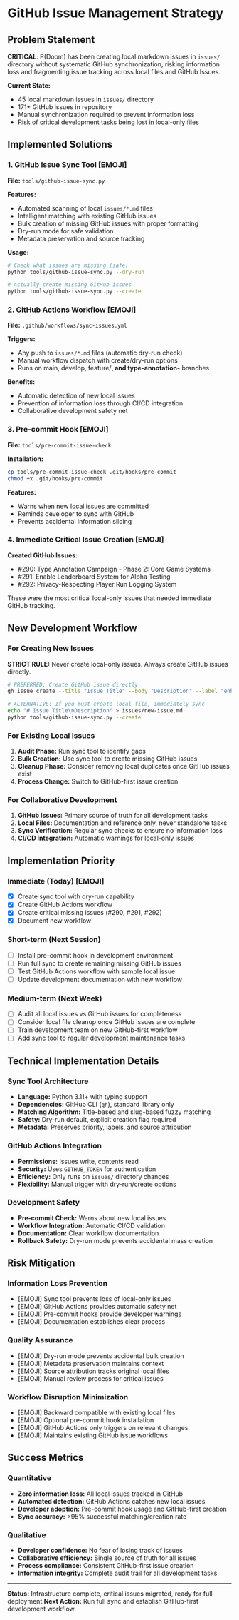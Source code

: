 # GitHub Issue Management Strategy

## Problem Statement

**CRITICAL**: P(Doom) has been creating local markdown issues in `issues/` directory without systematic GitHub synchronization, risking information loss and fragmenting issue tracking across local files and GitHub Issues.

**Current State:**
- 45 local markdown issues in `issues/` directory
- 171+ GitHub issues in repository  
- Manual synchronization required to prevent information loss
- Risk of critical development tasks being lost in local-only files

## Implemented Solutions

### 1. GitHub Issue Sync Tool [EMOJI]
**File:** `tools/github-issue-sync.py`

**Features:**
- Automated scanning of local `issues/*.md` files
- Intelligent matching with existing GitHub issues
- Bulk creation of missing GitHub issues with proper formatting
- Dry-run mode for safe validation
- Metadata preservation and source tracking

**Usage:**
```bash
# Check what issues are missing (safe)
python tools/github-issue-sync.py --dry-run

# Actually create missing GitHub issues
python tools/github-issue-sync.py --create
```

### 2. GitHub Actions Workflow [EMOJI]
**File:** `.github/workflows/sync-issues.yml`

**Triggers:**
- Any push to `issues/*.md` files (automatic dry-run check)
- Manual workflow dispatch with create/dry-run options
- Runs on main, develop, feature/**, and type-annotation-** branches

**Benefits:**
- Automatic detection of new local issues
- Prevention of information loss through CI/CD integration
- Collaborative development safety net

### 3. Pre-commit Hook [EMOJI]
**File:** `tools/pre-commit-issue-check`

**Installation:**
```bash
cp tools/pre-commit-issue-check .git/hooks/pre-commit
chmod +x .git/hooks/pre-commit
```

**Features:**
- Warns when new local issues are committed
- Reminds developer to sync with GitHub
- Prevents accidental information siloing

### 4. Immediate Critical Issue Creation [EMOJI]

**Created GitHub Issues:**
- #290: Type Annotation Campaign - Phase 2: Core Game Systems
- #291: Enable Leaderboard System for Alpha Testing  
- #292: Privacy-Respecting Player Run Logging System

These were the most critical local-only issues that needed immediate GitHub tracking.

## New Development Workflow

### For Creating New Issues

**STRICT RULE:** Never create local-only issues. Always create GitHub issues directly.

```bash
# PREFERRED: Create GitHub issue directly
gh issue create --title "Issue Title" --body "Description" --label "enhancement"

# ALTERNATIVE: If you must create local file, immediately sync
echo "# Issue Title\nDescription" > issues/new-issue.md
python tools/github-issue-sync.py --create
```

### For Existing Local Issues

1. **Audit Phase:** Run sync tool to identify gaps
2. **Bulk Creation:** Use sync tool to create missing GitHub issues
3. **Cleanup Phase:** Consider removing local duplicates once GitHub issues exist
4. **Process Change:** Switch to GitHub-first issue creation

### For Collaborative Development

1. **GitHub Issues:** Primary source of truth for all development tasks
2. **Local Files:** Documentation and reference only, never standalone tasks
3. **Sync Verification:** Regular sync checks to ensure no information loss
4. **CI/CD Integration:** Automatic warnings for local-only issues

## Implementation Priority

### Immediate (Today) [EMOJI]
- [x] Create sync tool with dry-run capability
- [x] Create GitHub Actions workflow  
- [x] Create critical missing issues (#290, #291, #292)
- [x] Document new workflow

### Short-term (Next Session)
- [ ] Install pre-commit hook in development environment
- [ ] Run full sync to create remaining missing GitHub issues
- [ ] Test GitHub Actions workflow with sample local issue
- [ ] Update development documentation with new workflow

### Medium-term (Next Week)
- [ ] Audit all local issues vs GitHub issues for completeness
- [ ] Consider local file cleanup once GitHub issues are complete
- [ ] Train development team on new GitHub-first workflow
- [ ] Add sync tool to regular development maintenance tasks

## Technical Implementation Details

### Sync Tool Architecture
- **Language:** Python 3.11+ with typing support
- **Dependencies:** GitHub CLI (`gh`), standard library only
- **Matching Algorithm:** Title-based and slug-based fuzzy matching
- **Safety:** Dry-run default, explicit creation flag required
- **Metadata:** Preserves priority, labels, and source attribution

### GitHub Actions Integration
- **Permissions:** Issues write, contents read
- **Security:** Uses `GITHUB_TOKEN` for authentication
- **Efficiency:** Only runs on `issues/` directory changes
- **Flexibility:** Manual trigger with dry-run/create options

### Development Safety
- **Pre-commit Check:** Warns about new local issues
- **Workflow Integration:** Automatic CI/CD validation
- **Documentation:** Clear workflow documentation
- **Rollback Safety:** Dry-run mode prevents accidental mass creation

## Risk Mitigation

### Information Loss Prevention
- [EMOJI] Sync tool prevents loss of local-only issues
- [EMOJI] GitHub Actions provides automatic safety net
- [EMOJI] Pre-commit hooks provide developer warnings
- [EMOJI] Documentation establishes clear process

### Quality Assurance
- [EMOJI] Dry-run mode prevents accidental bulk creation
- [EMOJI] Metadata preservation maintains context
- [EMOJI] Source attribution tracks original local files
- [EMOJI] Manual review process for critical issues

### Workflow Disruption Minimization
- [EMOJI] Backward compatible with existing local files
- [EMOJI] Optional pre-commit hook installation
- [EMOJI] GitHub Actions only triggers on relevant changes
- [EMOJI] Maintains existing GitHub issue workflows

## Success Metrics

### Quantitative
- **Zero information loss:** All local issues tracked in GitHub
- **Automated detection:** GitHub Actions catches new local issues
- **Developer adoption:** Pre-commit hook usage and GitHub-first creation
- **Sync accuracy:** >95% successful matching/creation rate

### Qualitative  
- **Developer confidence:** No fear of losing track of issues
- **Collaborative efficiency:** Single source of truth for all issues
- **Process compliance:** Consistent GitHub-first issue creation
- **Information integrity:** Complete audit trail for all development tasks

---

**Status:** Infrastructure complete, critical issues migrated, ready for full deployment
**Next Action:** Run full sync and establish GitHub-first development workflow

